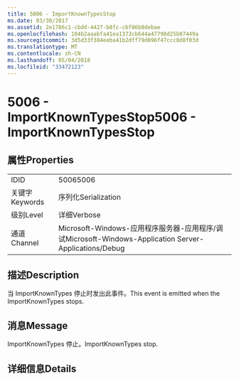 ```yaml
---
title: 5006 - ImportKnownTypesStop
ms.date: 03/30/2017
ms.assetid: 2e1786c1-cbdd-4427-b8fc-cbf86b8debae
ms.openlocfilehash: 104b2aaabfa41ea1373cb644a47798d25b07449a
ms.sourcegitcommit: 3d5d33f384eeba41b2dff79d096f47ccc8d8f03d
ms.translationtype: MT
ms.contentlocale: zh-CN
ms.lasthandoff: 05/04/2018
ms.locfileid: "33472123"
---
```

# <a name="5006---importknowntypesstop"></a><span data-ttu-id="3f32e-102">5006 - ImportKnownTypesStop</span><span class="sxs-lookup"><span data-stu-id="3f32e-102">5006 - ImportKnownTypesStop</span></span>
## <a name="properties"></a><span data-ttu-id="3f32e-103">属性</span><span class="sxs-lookup"><span data-stu-id="3f32e-103">Properties</span></span>  
  
|||  
|-|-|  
|<span data-ttu-id="3f32e-104">ID</span><span class="sxs-lookup"><span data-stu-id="3f32e-104">ID</span></span>|<span data-ttu-id="3f32e-105">5006</span><span class="sxs-lookup"><span data-stu-id="3f32e-105">5006</span></span>|  
|<span data-ttu-id="3f32e-106">关键字</span><span class="sxs-lookup"><span data-stu-id="3f32e-106">Keywords</span></span>|<span data-ttu-id="3f32e-107">序列化</span><span class="sxs-lookup"><span data-stu-id="3f32e-107">Serialization</span></span>|  
|<span data-ttu-id="3f32e-108">级别</span><span class="sxs-lookup"><span data-stu-id="3f32e-108">Level</span></span>|<span data-ttu-id="3f32e-109">详细</span><span class="sxs-lookup"><span data-stu-id="3f32e-109">Verbose</span></span>|  
|<span data-ttu-id="3f32e-110">通道</span><span class="sxs-lookup"><span data-stu-id="3f32e-110">Channel</span></span>|<span data-ttu-id="3f32e-111">Microsoft-Windows-应用程序服务器-应用程序/调试</span><span class="sxs-lookup"><span data-stu-id="3f32e-111">Microsoft-Windows-Application Server-Applications/Debug</span></span>|  
  
## <a name="description"></a><span data-ttu-id="3f32e-112">描述</span><span class="sxs-lookup"><span data-stu-id="3f32e-112">Description</span></span>  
 <span data-ttu-id="3f32e-113">当 ImportKnownTypes 停止时发出此事件。</span><span class="sxs-lookup"><span data-stu-id="3f32e-113">This event is emitted when the ImportKnownTypes stops.</span></span>  
  
## <a name="message"></a><span data-ttu-id="3f32e-114">消息</span><span class="sxs-lookup"><span data-stu-id="3f32e-114">Message</span></span>  
 <span data-ttu-id="3f32e-115">ImportKnownTypes 停止。</span><span class="sxs-lookup"><span data-stu-id="3f32e-115">ImportKnownTypes stop.</span></span>  
  
## <a name="details"></a><span data-ttu-id="3f32e-116">详细信息</span><span class="sxs-lookup"><span data-stu-id="3f32e-116">Details</span></span>
